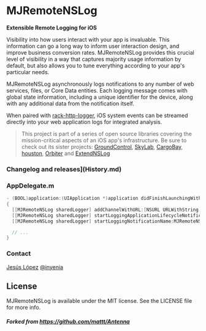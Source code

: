 # MJRemoteNSLog
**Extensible Remote Logging for iOS**

Visibility into how users interact with your app is invaluable. This information can go a long way to inform user interaction design, and improve business conversion rates. MJRemoteNSLog provides this crucial level of visibility in a way that captures majority usage information by default, but also allows you to tune everything according to your app's particular needs.

MJRemoteNSLog asynchronously logs notifications to any number of web services, files, or Core Data entities. Each logging message comes with global state information, including a unique identifier for the device, along with any additional data from the notification itself.

When paired with [rack-http-logger](https://github.com/mattt/rack-http-logger), iOS system events can be streamed directly into your web application logs for integrated analysis.

> This project is part of a series of open source libraries covering the mission-critical aspects of an iOS app's infrastructure. Be sure to check out its sister projects: [GroundControl](https://github.com/mattt/GroundControl), [SkyLab](https://github.com/mattt/SkyLab), [CargoBay](https://github.com/mattt/CargoBay), [houston](https://github.com/mattt/houston), [Orbiter](https://github.com/mattt/Orbiter) and [ExtendNSLog](https://github.com/ben46/ExtendNSLog)

### Changelog and releases](History.md)

### AppDelegate.m

```objective-c
- (BOOL)application:(UIApplication *)application didFinishLaunchingWithOptions:(NSDictionary *)launchOptions
{
  [[MJRemoteNSLog sharedLogger] addChannelWithURL:[NSURL URLWithString:@"http://example.com"] method:@"LOG"];
  [[MJRemoteNSLog sharedLogger] startLoggingApplicationLifecycleNotifications];
  [[MJRemoteNSLog sharedLogger] startLoggingNotificationName:MJRemoteNSLogExampleNotification];

  // ...
}
```

### Contact

[Jesús López](http://github.com/inyenia)
[@inyenia](https://twitter.com/inyenia)

## License

MJRemoteNSLog is available under the MIT license. See the LICENSE file for more info.

##### Forked from https://github.com/mattt/Antenna
